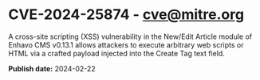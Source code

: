# CVE-2024-25874 - cve@mitre.org

A cross-site scripting (XSS) vulnerability in the New/Edit Article module of Enhavo CMS v0.13.1 allows attackers to execute arbitrary web scripts or HTML via a crafted payload injected into the Create Tag text field.

**Publish date:** 2024-02-22
